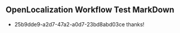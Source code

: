 ## OpenLocalization Workflow Test MarkDown
* 25b9dde9-a2d7-47a2-a0d7-23bd8abd03ce 
thanks!<!--HONumber=Mar16_HO2-->
